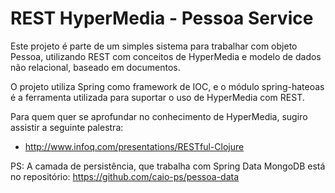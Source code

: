 REST HyperMedia - Pessoa Service
==============

Este projeto é parte de um simples sistema para trabalhar com objeto Pessoa, utilizando REST
com conceitos de HyperMedia e modelo de dados não relacional, baseado em documentos.

O projeto utiliza Spring como framework de IOC, e o módulo spring-hateoas é a ferramenta
utilizada para suportar o uso de HyperMedia com REST.

Para quem quer se aprofundar no conhecimento de HyperMedia, sugiro assistir a seguinte palestra:
 - http://www.infoq.com/presentations/RESTful-Clojure
 
PS: A camada de persistência, que trabalha com Spring Data MongoDB está no repositório:
https://github.com/caio-ps/pessoa-data 
